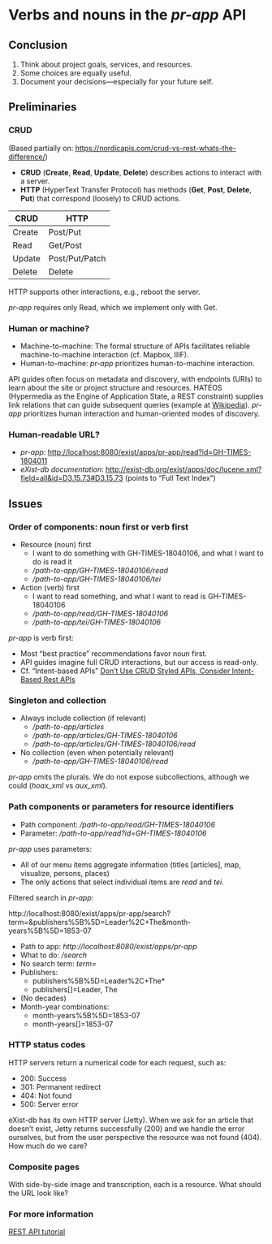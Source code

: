 # Verbs and nouns in the *pr-app* API

## Conclusion

1. Think about project goals, services, and resources.
2. Some choices are equally useful.
3. Document your decisions—especially for your future self.

## Preliminaries

### CRUD

(Based partially on: <https://nordicapis.com/crud-vs-rest-whats-the-difference/>)

* **CRUD** (**Create**, **Read**, **Update**, **Delete**) describes actions to interact with a server. 
* **HTTP** (HyperText Transfer Protocol) has methods (**Get**, **Post**, **Delete**, **Put**) that correspond (loosely) to CRUD actions.

CRUD | HTTP
---- | ----
Create | Post/Put
Read | Get/Post
Update | Post/Put/Patch
Delete | Delete

HTTP supports other interactions, e.g., reboot the server. 

*pr-app* requires only Read, which we implement only with Get.

### Human or machine?

* Machine-to-machine: The formal structure of APIs facilitates reliable machine-to-machine interaction (cf. Mapbox, IIIF).
* Human-to-machine: *pr-app* prioritizes human-to-machine interaction.

API guides often focus on metadata and discovery, with endpoints (URIs) to learn about the site or project structure and resources. HATEOS (Hypermedia as the Engine of Application State, a REST constraint) supplies link relations that can guide subsequent queries (example at [Wikipedia](https://en.wikipedia.org/wiki/HATEOAS)). *pr-app* prioritizes human interaction and human-oriented modes of discovery.

### Human-readable URL?

* *pr-app*: <http://localhost:8080/exist/apps/pr-app/read?id=GH-TIMES-1804011>
* *eXist-db documentation*: <http://exist-db.org/exist/apps/doc/lucene.xml?field=all&id=D3.15.73#D3.15.73> (points to “Full Text Index”)

## Issues

### Order of components: noun first or verb first

* Resource (noun) first
    * I want to do something with GH-TIMES-18040106, and what I want to do is read it
    * */path-to-app/GH-TIMES-18040106/read*
    * */path-to-app/GH-TIMES-18040106/tei*
* Action (verb) first
    * I want to read something, and what I want to read is GH-TIMES-18040106
    * */path-to-app/read/GH-TIMES-18040106*
    * */path-to-app/tei/GH-TIMES-18040106*

*pr-app* is verb first:

* Most “best practice” recommendations favor noun first.
* API guides imagine full CRUD interactions, but our access is read-only.
* Cf. “Intent-based APIs” [Don’t Use CRUD Styled APIs, Consider Intent-Based Rest APIs](https://betterprogramming.pub/intent-based-rest-apis-or-an-alternative-to-crud-based-rest-apis-1815599db60a)

### Singleton and collection

* Always include collection (if relevant)
    * */path-to-app/articles*
    * */path-to-app/articles/GH-TIMES-18040106*
    * */path-to-app/articles/GH-TIMES-18040106/read*
* No collection (even when potentially relevant)
    * */path-to-app/GH-TIMES-18040106/read*

*pr-app* omits the plurals. We do not expose subcollections, although we could (*hoax_xml* vs *aux_xml*). 

### Path components or parameters for resource identifiers

* Path component: */path-to-app/read/GH-TIMES-18040106*
* Parameter: */path-to-app/read?id=GH-TIMES-18040106*

*pr-app* uses parameters:

* All of our menu items aggregate information (titles [articles], map, visualize, persons, places)
* The only actions that select individual items are *read* and *tei*.

Filtered search in *pr-app*:

http://localhost:8080/exist/apps/pr-app/search?term=&publishers%5B%5D=Leader%2C+The&month-years%5B%5D=1853-07

* Path to app: *http://localhost:8080/exist/apps/pr-app*
* What to do: */search*
* No search term: *term=*
* Publishers:
    * publishers%5B%5D=Leader%2C+The*
    * publishers[]=Leader, The
* (No decades)
* Month-year combinations:
    * month-years%5B%5D=1853-07
    * month-years[]=1853-07

### HTTP status codes

HTTP servers return a numerical code for each request, such as:

* 200: Success
* 301: Permanent redirect
* 404: Not found
* 500: Server error

eXist-db has its own HTTP server (Jetty). When we ask for an article that doesn’t exist, Jetty returns successfully (200) and we handle the error ourselves, but from the user perspective the resource was not found (404). How much do we care?

### Composite pages

With side-by-side image and transcription, each is a resource. What should the URL look like?

### For more information

[REST API tutorial](https://restfulapi.net/)
